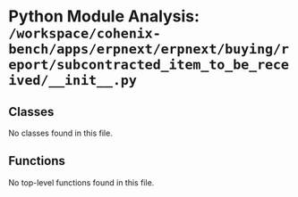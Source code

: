 # Python Module Analysis: `/workspace/cohenix-bench/apps/erpnext/erpnext/buying/report/subcontracted_item_to_be_received/__init__.py`

## Classes

No classes found in this file.


## Functions

No top-level functions found in this file.
